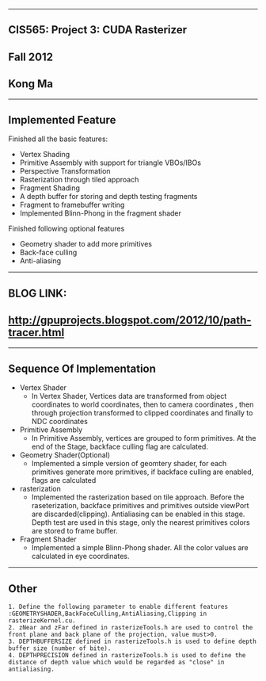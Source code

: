 -------------------------------------------------------------------------------
CIS565: Project 3: CUDA Rasterizer
-------------------------------------------------------------------------------
Fall 2012
-------------------------------------------------------------------------------
Kong Ma
-------------------------------------------------------------------------------
-------------------------------------------------------------------------------
Implemented Feature
-------------------------------------------------------------------------------
Finished all the basic features:
* Vertex Shading
* Primitive Assembly with support for triangle VBOs/IBOs
* Perspective Transformation
* Rasterization through tiled approach
* Fragment Shading
* A depth buffer for storing and depth testing fragments
* Fragment to framebuffer writing
* Implemented Blinn-Phong in the fragment shader

Finished following optional features
* Geometry shader to add more primitives
* Back-face culling
* Anti-aliasing

-------------------------------------------------------------------------------
BLOG LINK:
-------------------------------------------------------------------------------
http://gpuprojects.blogspot.com/2012/10/path-tracer.html
-------------------------------------------------------------------------------
-------------------------------------------------------------------------------
Sequence Of Implementation
-------------------------------------------------------------------------------
* Vertex Shader
	* In Vertex Shader, Vertices data are transformed from object coordinates to world coordinates, then to camera coordinates , then through projection transformed to clipped coordinates and finally to NDC coordinates
* Primitive Assembly
	* In Primitive Assembly, vertices are grouped to form primitives. At the end of the Stage, backface culling flag are calculated.
* Geometry Shader(Optional)
	* Implemented a simple version of geomtery shader, for each primitives generate more primitives, if backface culling are enabled, flags are calculated
* rasterization
	* Implemented the rasterization based on tile approach. Before the raseterization, backface primitives and primitives outside viewPort are discarded(clipping). Antialiasing can be enabled in this stage. Depth test are used in this stage, only the nearest primitives colors are stored to frame buffer.	
* Fragment Shader	
	* Implemented a simple Blinn-Phong shader. All the color values are calculated in eye coordinates.

-------------------------------------------------------------------------------
Other
-------------------------------------------------------------------------------
	1. Define the following parameter to enable different features :GEOMETRYSHADER,BackFaceCulling,AntiAliasing,Clipping in rasterizeKernel.cu.
	2. zNear and zFar defined in rasterizeTools.h are used to control the front plane and back plane of the projection, value must>0.
	3. DEPTHBUFFERSIZE defined in rasterizeTools.h is used to define depth buffer size (number of bite).
	4. DEPTHPRECISION defined in rasterizeTools.h is used to define the distance of depth value which would be regarded as "close" in antialiasing.

